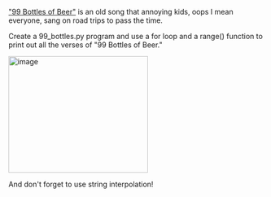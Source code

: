 ["99 Bottles of Beer"](https://en.wikipedia.org/wiki/99_Bottles_of_Beer) is an old song that annoying kids, oops I mean everyone, sang on road trips to pass the time.

Create a 99_bottles.py program and use a for loop and a range() function to print out all the verses of "99 Bottles of Beer."

<img width="274" height="229" alt="image" src="https://github.com/user-attachments/assets/79e5f9ef-3d5f-4801-a897-89083d56dcd4" />

And don't forget to use string interpolation!
